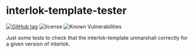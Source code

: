 # interlok-template-tester
[![GitHub tag](https://img.shields.io/github/tag/sebastien-belin-adp/interlok-templates-tester.svg)](https://github.com/sebastien-belin-adp/interlok-templates-tester/tags) ![license](https://img.shields.io/github/license/sebastien-belin-adp/interlok-templates-tester.svg) ![Known Vulnerabilities](https://snyk.io/test/github/sebastien-belin-adp/interlok-templates-tester/badge.svg?targetFile=build.gradle)

Just some tests to check that the interlok-template unmarshall correctly for a given version of interlok.
